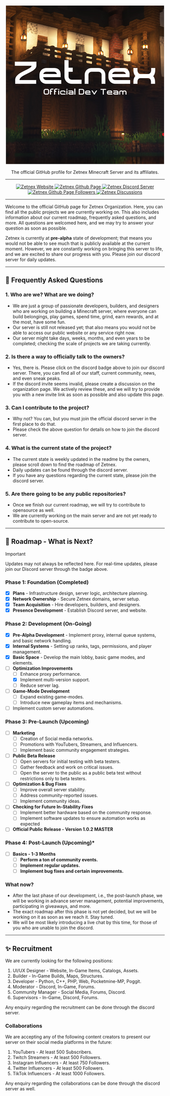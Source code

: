 <p align="center">
  <a href="https://github.com/zetnex">
    <img src="/static/logo.png" alt="Zetnex Logo" style="max-width:100%; height:auto;">
  </a>
</p>
<p align="center">
  The official GitHub profile for Zetnex Minecraft Server and its affiliates.
</p>

----------------------

<p align="center">
  <a href="https://zetnex.net" target="_blank">
    <img src="https://img.shields.io/badge/Zetnex-Website-blue?style=flat&color=%23009B77&link=https%3A%2F%2Fzetnex.net" alt="Zetnex Website">
  </a>
  <a href="https://github.com/zetnex">
    <img src="https://img.shields.io/badge/Zetnex-GitHub-blue?style=flat&logo=github&logoColor=black&link=https%3A%2F%2Fgithub.com%2Fzetnex" alt="Zetnex Github Page">
  </a>
  <a href="https://discord.gg/WGvjS7TN7Y" target="_blank">
    <img src="https://img.shields.io/discord/1278271829311754250?style=flat&logo=discord&logoColor=5865f2&label=Discord&link=https%3A%2F%2Fdiscord.gg%2FWGvjS7TN7Y" alt="Zetnex Discord Server">
  </a>
  <a href="https://github.com/zetnex">
    <img src="https://img.shields.io/github/followers/zetnex?style=flat&logo=github&label=Followers&link=https%3A%2F%2Fgithub.com%2Fzetnex" alt="Zetnex Github Page Followers">
  </a>
  <a href="https://github.com/orgs/zetnex/discussions">
    <img src="https://img.shields.io/badge/Zetnex-Contact-orange?style=flat&logo=phone&link=https%3A%2F%2Fgithub.com%2Forgs%2Fzetnex%2Fdiscussions" alt="Zetnex Discussions">
  </a>
</p>

----------------------

Welcome to the official GitHub page for Zetnex Organization.
Here, you can find all the public projects we are currently working on.
This also includes information about our current roadmap, frequently asked
questions, and more.
All questions are welcomed here, and we may try to answer your question as soon as possible. 

Zetnex is currently at **pre-alpha** state of development; that means you would not be able to see much that is publicly
available at the current moment.
However, we are constantly working on bringing this server to life, and we are excited to share
our progress with you.
Please join our discord server for daily updates.

----------------------

## 📄 Frequently Asked Questions

### 1. Who are we? What are we doing?
- We are just a group of passionate developers, builders, and designers who are working on building a Minecraft server,
where everyone can build belongings, play games, spend time, grind, earn rewards, and at the most, have some fun.
- Our server is still not released yet; that also means you would not be able to access our public website or any service right now.
- Our server might take days, weeks, months, and even years to be completed; checking the scale of projects we are taking
currently.

### 2. Is there a way to officially talk to the owners?
- Yes, there is.
Please click on the discord badge above to join our discord server.
There, you can find all of our staff,
current community, news, and even sneak peaks.
- If the discord invite seems invalid, please create a discussion on the organization page.
We actively review these,
and we will try to provide you with a new invite link as soon as possible and also update this page.

### 3. Can I contribute to the project?
- Why not? You can, but you must join the official discord server in the first place to do that.
- Please check the above question for details on how to join the discord server.

### 4. What is the current state of the project?
- The current state is weekly updated in the readme by the owners, please scroll down to find the roadmap of Zetnex.
- Daily updates can be found through the discord server.
- If you have any questions regarding the current state, please join the discord server.

### 5. Are there going to be any public repositories?
- Once we finish our current roadmap, we will try to contribute to opensource as well.
- We are currently working on the main server and are not yet ready to contribute to open-source.

----------------------

## 📌 Roadmap - What is Next?

> [!IMPORTANT]
> Updates may not always be reflected here.
> For real-time updates, please join our Discord server through the badge above.


### Phase 1: Foundation (Completed)
- [x] **Plans** - Infrastructure design, server logic, architecture planning.
- [x] **Network Ownership** - Secure Zetnex domains, server setup.
- [x] **Team Acquisition** - Hire developers, builders, and designers.
- [x] **Presence Development** - Establish Discord server, and website.

### Phase 2: Development (On-Going)
- [x] **Pre-Alpha Development** - Implement proxy, internal queue systems, and basic network handling.
- [x] **Internal Systems** - Setting up ranks, tags, permissions, and player management.
- [x] **Basic Space** - Develop the main lobby, basic game modes, and elements.
- [ ] **Optimization Improvements**
    - [ ] Enhance proxy performance.
    - [x] Implement multi-version support.
    - [ ] Reduce server lag.
- [ ] **Game-Mode Development**
    - [ ] Expand existing game-modes.
    - [ ] Introduce new gameplay items and mechanisms.
- [ ] Implement custom server automations.

### Phase 3: Pre-Launch (Upcoming)
- [ ] **Marketing**
    - [ ] Creation of Social media networks.
    - [ ] Promotions with YouTubers, Streamers, and Influencers.
    - [ ] Implement basic community engagement strategies.
- [ ] **Public Beta Release**
    - [ ] Open servers for initial testing with beta testers.
    - [ ] Gather feedback and work on critical issues.
    - [ ] Open the server to the public as a public beta test without restrictions only to beta testers.
- [ ] **Optimization & Bug Fixes**
    - [ ] Improve overall server stability.
    - [ ] Address community-reported issues.
    - [ ] Implement community ideas.
- [ ] **Checking for Future In-Stability Fixes**
    - [ ] Implement better hardware based on the community response.
    - [ ] Implement software updates to ensure automation works as expected
- [ ] **Official Public Release - Version 1.0.2 MASTER**

### Phase 4: Post-Launch (Upcoming)*
- [ ] **Basics - 1-3 Months**
    - [ ] **Perform a ton of community events.**
    - [ ] **Implement regular updates.**
    - [ ] **Implement bug fixes and certain improvements.**

### What now?

- After the last phase of our development, i.e., the post-launch phase, we will be working in advance
server management, potential improvements, participating in giveaways, and more.
- The exact roadmap after this phase is not yet decided, but we will be working on it as soon as we reach it. Stay tuned.
- We will be most likely introducing a live chat by this time, for those of you who are unable to join the discord.

----------------------

## ✨ Recruitment

We are currently looking for the following positions:

1. UI/UX Designer - Website, In-Game Items, Catalogs, Assets.
2. Builder - In-Game Builds, Maps, Structures.
3. Developer - Python, C++, PHP, Web, Pocketmine-MP, Poggit.
4. Moderator - Discord, In-Game, Forums.
5. Community Manager - Social Media, Forums, Discord.
6. Supervisors - In-Game, Discord, Forums.

Any enquiry regarding the recruitment can be done through the discord server.


### Collaborations

We are accepting any of the following content creators to present our server 
 on their social media platforms in the future:

1. YouTubers - At least 500 Subscribers.
2. Twitch Streamers - At least 500 Followers.
3. Instagram Influencers - At least 750 Followers.
4. Twitter Influencers - At least 500 Followers.
5. TikTok Influencers - At least 1000 Followers.

Any enquiry regarding the collaborations can be done through the discord server as well.
